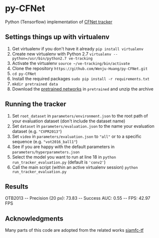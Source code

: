# py-CFNet
Python (Tensorflow) implementation of [CFNet tracker](http://www.robots.ox.ac.uk/~luca/cfnet.html)

## Settings things up with virtualenv
1) Get virtualenv if you don't have it already
`pip install virtualenv`
1) Create new virtualenv with Python 2.7
`virtualenv --python=/usr/bin/python2.7 ve-tracking`
1) Activate the virtualenv
`source ~/ve-tracking/bin/activate`
1) Clone the repository
`https://github.com/Wenju-Huang/py-CFNet.git`
1) `cd py-CFNet`
1) Install the required packages
`sudo pip install -r requirements.txt`
1) `mkdir pretrained data`
1) Download the [pretrained networks](https://bit.ly/cfnet_networks) in `pretrained` and unzip the archive 



## Running the tracker
1) Set `root_dataset` in `parameters/environment.json` to the root path of your evaluation dataset (don't include the dataset name)
1) Set `dataset` in `parameters/evaluation.json` to the name your evaluation dataset (e.g. `"CVPR2013"`)
1) Set `video` in `parameters/evaluation.json` to `"all"` or to a specific sequence (e.g. `"vot2016_ball1"`)
1) See if you are happy with the default parameters in `parameters/hyperparameters.json`
1) Select the model you want to run at line 18 in `python run_tracker_evaluation.py` (default is `'conv2'`)
1) Call the main script (within an active virtualenv session)
`python run_tracker_evaluation.py`

## Results
OTB2013 -- Precision (20 px): 73.83 --  Success AUC: 0.55 -- FPS: 42.97 FPS
## Acknowledgments
Many parts of this code are adopted from the related works [siamfc-tf](https://github.com/torrvision/siamfc-tf)

